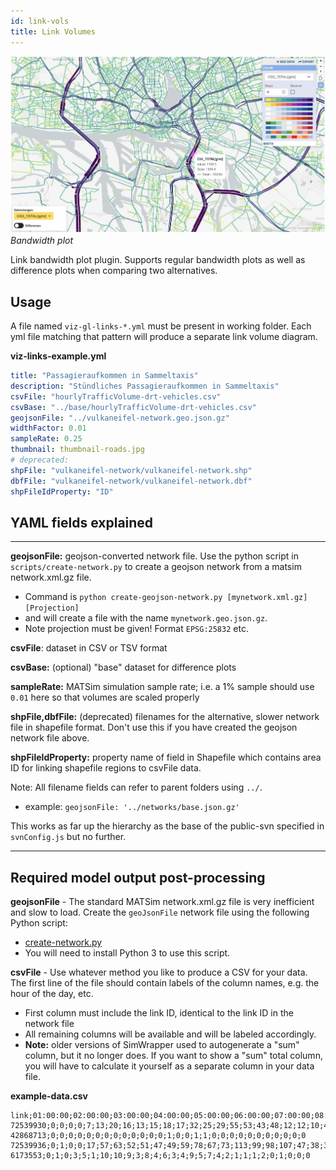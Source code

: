 ```yaml
---
id: link-vols
title: Link Volumes
---
```


![bandwidth banner](assets/links.jpg)
_Bandwidth plot_

Link bandwidth plot plugin. Supports regular bandwidth plots as well as difference plots when comparing two alternatives.

## Usage

A file named `viz-gl-links-*.yml` must be present in working folder. Each yml file matching that pattern will produce a separate link volume diagram.

**viz-links-example.yml**

```yaml
title: "Passagieraufkommen in Sammeltaxis"
description: "Stündliches Passagieraufkommen in Sammeltaxis"
csvFile: "hourlyTrafficVolume-drt-vehicles.csv"
csvBase: "../base/hourlyTrafficVolume-drt-vehicles.csv"
geojsonFile: "../vulkaneifel-network.geo.json.gz"
widthFactor: 0.01
sampleRate: 0.25
thumbnail: thumbnail-roads.jpg
# deprecated:
shpFile: "vulkaneifel-network/vulkaneifel-network.shp"
dbfFile: "vulkaneifel-network/vulkaneifel-network.dbf"
shpFileIdProperty: "ID"
```

## YAML fields explained

---

**geojsonFile:** geojson-converted network file. Use the python script in `scripts/create-network.py` to create a geojson network from a matsim network.xml.gz file.

- Command is `python create-geojson-network.py [mynetwork.xml.gz] [Projection]`
- and will create a file with the name `mynetwork.geo.json.gz`.
- Note projection must be given! Format `EPSG:25832` etc.

**csvFile**: dataset in CSV or TSV format

**csvBase:** (optional) "base" dataset for difference plots

**sampleRate:** MATSim simulation sample rate; i.e. a 1% sample should use `0.01` here so that volumes are scaled properly

**shpFile,dbfFile:** (deprecated) filenames for the alternative, slower network file in shapefile format. Don't use this if you have created the geojson network file above.

**shpFileIdProperty:** property name of field in Shapefile which contains area ID for linking shapefile regions to csvFile data.

Note: All filename fields can refer to parent folders using `../`.

- example: `geojsonFile: '../networks/base.json.gz'`

This works as far up the hierarchy as the base of the public-svn specified in `svnConfig.js` but no further.

---

## Required model output post-processing

**geojsonFile** - The standard MATSim network.xml.gz file is very inefficient and slow to load. Create the `geoJsonFile` network file using the following Python script:

- [create-network.py](https://simwrapper.github.io/docs/docs/scripts/create-network.py)
- You will need to install Python 3 to use this script.

**csvFile** - Use whatever method you like to produce a CSV for your data. The first line of the file should contain labels of the column names, e.g. the hour of the day, etc.

- First column must include the link ID, identical to the link ID in the network file
- All remaining columns will be available and will be labeled accordingly.
- **Note:** older versions of SimWrapper used to autogenerate a "sum" column, but it no longer does. If you want to show a "sum" total column, you will have to calculate it yourself as a separate column in your data file.

**example-data.csv**

```
link;01:00:00;02:00:00;03:00:00;04:00:00;05:00:00;06:00:00;07:00:00;08:00:00;09:00:00;10:00:00;11:00:00;12:00:00;13:00:00;14:00:00;15:00:00;16:00:00;17:00:00;18:00:00;19:00:00;20:00:00;21:00:00;22:00:00;23:00:00;24:00:00;25:00:00;26:00:00;27:00:00;28:00:00;30:00:00
72539930;0;0;0;0;7;13;20;16;13;15;18;17;32;25;29;55;53;43;48;12;12;10;4;4;4;0;0;0;0
42868713;0;0;0;0;0;0;0;0;0;0;0;0;0;1;0;0;1;1;0;0;0;0;0;0;0;0;0;0;0
72539936;0;1;0;0;17;57;63;52;51;47;49;59;78;67;73;113;99;98;107;47;38;36;24;13;4;0;0;0;0
6173553;0;1;0;3;5;1;10;10;9;3;8;4;6;3;4;9;5;7;4;2;1;1;1;2;0;1;0;0;0
```
